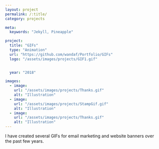 ```yaml
---
layout: project
permalink: /:title/
category: projects

meta:
  keywords: "Jekyll, Pineapple"

project:
  title: "GIFs"
  type: "Animation"
  url: "https://github.com/wandaf/Portfolio/GIFs"
  logo: "/assets/images/projects/GIF1.gif"
 

  year: "2018"

images:
  - image:
    url: "/assets/images/projects/Thanks.gif"
    alt: "Illustration"
  - image:
    url: "/assets/images/projects/StampGif.gif"
    alt: "Illustration"
  - image:
    url: "/assets/images/projects/Thanks.gif"
    alt: "Illustration"
---
```

<p>I have created several GIFs for email marketing and website banners over the past few years.</p>

